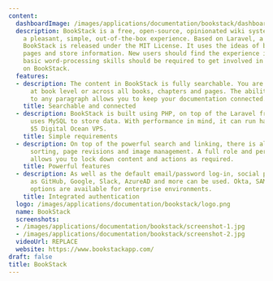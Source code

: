 ```yaml
---
content:
  dashboardImage: /images/applications/documentation/bookstack/dashboard.jpg
  description: BookStack is a free, open-source, opinionated wiki system that provides
    a pleasant, simple, out-of-the-box experience. Based on Laravel, a PHP framework,
    BookStack is released under the MIT License. It uses the ideas of books to organize
    pages and store information. New users should find the experience intuitive. Only
    basic word-processing skills should be required to get involved in creating content
    on BookStack.
  features:
  - description: The content in BookStack is fully searchable. You are able to search
      at book level or across all books, chapters and pages. The ability to link directly
      to any paragraph allows you to keep your documentation connected.
    title: Searchable and connected
  - description: BookStack is built using PHP, on top of the Laravel framework, and
      uses MySQL to store data. With performance in mind, it can run happily on a
      $5 Digital Ocean VPS.
    title: Simple requirements
  - description: On top of the powerful search and linking, there is also cross-book
      sorting, page revisions and image management. A full role and permission system
      allows you to lock down content and actions as required.
    title: Powerful features
  - description: As well as the default email/password log-in, social providers such
      as GitHub, Google, Slack, AzureAD and more can be used. Okta, SAML2 and LDAP
      options are available for enterprise environments.
    title: Integrated authentication
  logo: /images/applications/documentation/bookstack/logo.png
  name: BookStack
  screenshots:
  - /images/applications/documentation/bookstack/screenshot-1.jpg
  - /images/applications/documentation/bookstack/screenshot-2.jpg
  videoUrl: REPLACE
  website: https://www.bookstackapp.com/
draft: false
title: BookStack
---
```


